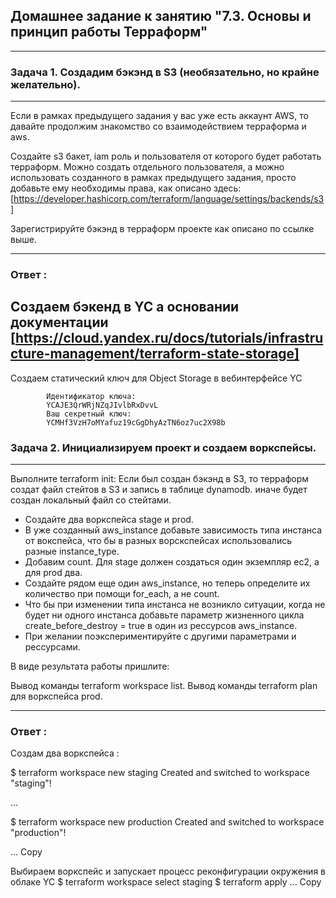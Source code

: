 ## Домашнее задание к занятию "7.3. Основы и принцип работы Терраформ"

---
### Задача 1. Создадим бэкэнд в S3 (необязательно, но крайне желательно).
---
Если в рамках предыдущего задания у вас уже есть аккаунт AWS, то давайте продолжим знакомство со взаимодействием терраформа и aws.

Создайте s3 бакет, iam роль и пользователя от которого будет работать терраформ. Можно создать отдельного пользователя, 
а можно использовать созданного в рамках предыдущего задания, просто добавьте ему необходимы права, как описано здесь:
[https://developer.hashicorp.com/terraform/language/settings/backends/s3]

Зарегистрируйте бэкэнд в терраформ проекте как описано по ссылке выше.

---
### Ответ :
Создаем бэкенд в YC а основании документации
[https://cloud.yandex.ru/docs/tutorials/infrastructure-management/terraform-state-storage]
---


Создаем статический ключ  для Object Storage в вебинтерфейсе YC

            Идентификатор ключа:
            YCAJE3QrWRjNZqJIvlbRxDvvL
            Ваш секретный ключ:
            YCMHf3VzH7oMYafuz19cGgDhyAzTN6oz7uc2X98b






### Задача 2. Инициализируем проект и создаем воркспейсы.
---

Выполните terraform init:
Если был создан бэкэнд в S3, то терраформ создат файл стейтов в S3 и запись в таблице dynamodb.
иначе будет создан локальный файл со стейтами.
- Создайте два воркспейса stage и prod.
- В уже созданный aws_instance добавьте зависимость типа инстанса от вокспейса, что бы в разных ворскспейсах использовались разные instance_type.
- Добавим count. Для stage должен создаться один экземпляр ec2, а для prod два.
- Создайте рядом еще один aws_instance, но теперь определите их количество при помощи for_each, а не count.
- Что бы при изменении типа инстанса не возникло ситуации, когда не будет ни одного инстанса добавьте параметр 
жизненного цикла create_before_destroy = true в один из рессурсов aws_instance.
- При желании поэкспериментируйте с другими параметрами и рессурсами.

В виде результата работы пришлите:

Вывод команды terraform workspace list.
Вывод команды terraform plan для воркспейса prod.

---
### Ответ :


Создам два воркспейса :

$ terraform workspace new staging
Created and switched to workspace "staging"!

...

$ terraform workspace new production
Created and switched to workspace "production"!

...
Copy

Выбираем воркспейс и запускает процесс реконфигурации окружения в облаке YC
$ terraform workspace select staging
$ terraform apply
...
Copy
